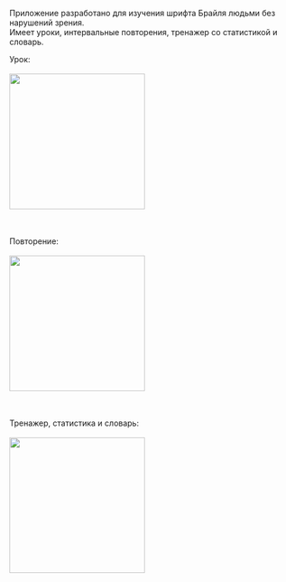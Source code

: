 Приложение разработано для изучения шрифта Брайля людьми без нарушений зрения. </br>
Имеет уроки, интервальные повторения, тренажер со статистикой и словарь.

Урок:
<br />
<br />
  <img src="https://github.com/ianairvin/braille/assets/80224528/59d42068-c12e-4a37-875f-70083d4c28a8" width="240x424">
  <br />
<br />
<br />

Повторение:
<br />
<br />
  <img src="https://github.com/ianairvin/braille/assets/80224528/e8375034-6618-490e-89b9-232db0439f60" width="240x216">
  <br />
<br />
<br />

Тренажер, статистика и словарь:
<br />
<br />
  <img src="https://github.com/ianairvin/braille/assets/80224528/54d04cfd-82f6-4dac-8135-c4d2cce5087d" width="240x424">
  <br />
<br />
<br />
